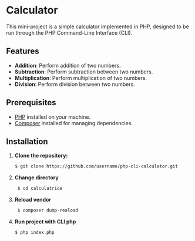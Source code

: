 # Calculator

This mini-project is a simple calculator implemented in PHP, designed to be run through the PHP Command-Line Interface (CLI).

## Features

- **Addition**: Perform addition of two numbers.
- **Subtraction**: Perform subtraction between two numbers.
- **Multiplication**: Perform multiplication of two numbers.
- **Division**: Perform division between two numbers.

## Prerequisites

- [PHP](https://www.php.net/) installed on your machine.
- [Composer](https://getcomposer.org/) installed for managing dependencies.

## Installation

1. **Clone the repository:**
   ```bash
   $ git clone https://github.com/username/php-cli-calculator.git
2. **Change directory**
   ```bash
    $ cd calculatrice
2. **Reload vendor**
   ```bash
    $ composer dump-reaload
3. **Run project with CLI php**
     ```bash
    $ php index.php
